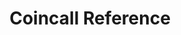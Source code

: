 ---
title: Coincall Reference

# language_tabs: # must be one of https://git.io/vQNgJ
#   - shell
  # - java
  # - python
  # - javascript

toc_footers:
  - <a href='#'>API Powered by Coincall</a>

includes:
  - base_en
  - mm_program
  - public_en
  - account_en
  - option_en
  - rfq_en
  - futures_en
  - spot_en
  - option_ws_en
  - futures_ws_en
  - spot_ws_en
  - referral_en
  - errors_en

search: false

code_clipboard: true

meta:
  - name: description
    content: Documentation for the Coincall API
---